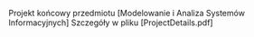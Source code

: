Projekt końcowy przedmiotu [Modelowanie i Analiza Systemów Informacyjnych]
Szczegóły w pliku [ProjectDetails.pdf] 
